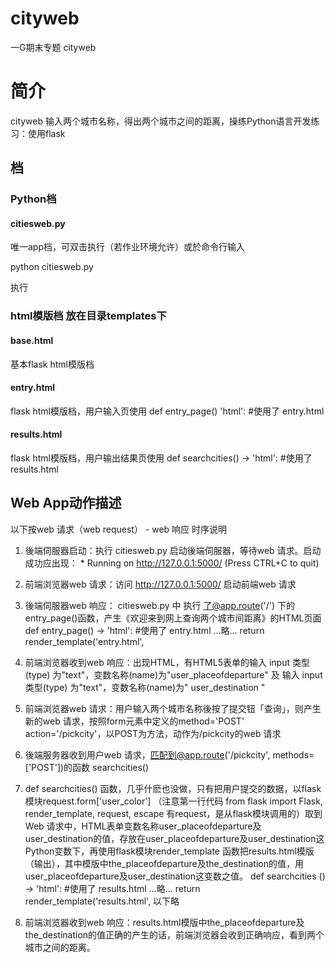 # cityweb
一G期末专题
cityweb
# 简介 
cityweb 输入两个城市名称，得出两个城市之间的距离，操练Python语言开发练习：使用flask

## 档
### Python档
#### citiesweb.py
唯一app档，可双击执行（若作业环境允许）或於命令行输入

python citiesweb.py 

执行

### html模版档 放在目录templates下
#### base.html
基本flask html模版档

#### entry.html
flask html模版档，用户输入页使用 def entry_page() 'html': #使用了 entry.html

#### results.html
flask html模版档，用户输出结果页使用 def searchcities() -> 'html': #使用了 results.html


## Web App动作描述

以下按web 请求（web request） - web 响应 时序说明

1.	後端伺服器启动：执行 citiesweb.py 启动後端伺服器，等待web 请求。启动成功应出现： * Running on http://127.0.0.1:5000/ (Press CTRL+C to quit)

2.	前端浏览器web 请求：访问 http://127.0.0.1:5000/ 启动前端web 请求

3.	後端伺服器web 响应： citiesweb.py 中 执行 了@app.route('/') 下的 entry_page()函数，产生《欢迎来到网上查询两个城市间距离》的HTML页面 def entry_page() -> 'html': #使用了 entry.html ...略... return render_template('entry.html',

4.	前端浏览器收到web 响应：出现HTML，有HTML5表单的输入 input 类型(type) 为"text"，变数名称(name)为"user_placeofdeparture" 及 输入 input 类型(type) 为"text"，变数名称(name)为" user_destination "

5.	前端浏览器web 请求：用户输入两个城市名称後按了提交钮「查询」，则产生新的web 请求，按照form元素中定义的method='POST' action='/pickcity'，以POST为方法，动作为/pickcity的web 请求

6.	後端服务器收到用户web 请求，匹配到@app.route('/pickcity', methods=['POST'])的函数 searchcities()

7.	def searchcities() 函数，几乎什麽也没做，只有把用户提交的数据，以flask 模块request.form['user_color'] （注意第一行代码 from flask import Flask, render_template, request, escape 有request，是从flask模块调用的）取到Web 请求中，HTML表单变数名称user_placeofdeparture及user_destination的值，存放在user_placeofdeparture及user_destination这Python变数下，再使用flask模块render_template 函数把results.html模版（输出），其中模版中the_placeofdeparture及the_destination的值，用user_placeofdeparture及user_destination这变数之值。 def searchcities () -> 'html': #使用了 results.html ...略... return render_template('results.html', 以下略

8.	前端浏览器收到web 响应：results.html模版中the_placeofdeparture及the_destination的值正确的产生的话，前端浏览器会收到正确响应，看到两个城市之间的距离。

